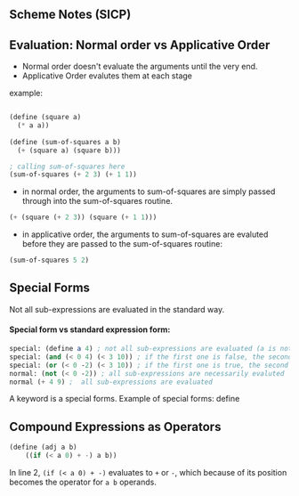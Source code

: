 ## Scheme Notes (SICP)

## Evaluation: Normal order vs Applicative Order

+ Normal order doesn't evaluate the arguments until the very end.  
+ Applicative Order evalutes them at each stage

example:

````scheme

(define (square a)
  (* a a))
  
(define (sum-of-squares a b)
  (+ (square a) (square b)))

; calling sum-of-squares here
(sum-of-squares (+ 2 3) (+ 1 1))
````

+ in normal order, the arguments to sum-of-squares are simply passed through into the sum-of-squares routine.  

````scheme
(+ (square (+ 2 3)) (square (+ 1 1)))
`````

+ in applicative order, the arguments to sum-of-squares are evaluted before they are passed to the sum-of-squares routine:

````scheme
(sum-of-squares 5 2)
````

## Special Forms
Not all sub-expressions are evaluated in the standard way.

#### Special form vs standard expression form: 

````scheme
special: (define a 4) ; not all sub-expressions are evaluated (a is not evaluated)
special: (and (< 0 4) (< 3 10)) ; if the first one is false, the second isn't evaluated.
special: (or (< 0 -2) (< 3 10)) ; if the first one is true, the second isn't evaluated.
normal: (not (< 0 -2)) ; all sub-expressions are necessarily evaluted
normal (+ 4 9) ;  all sub-expressions are evaluated
````

A keyword is a special forms. Example of special forms: define

## Compound Expressions as Operators

````scheme
(define (adj a b)
    ((if (< a 0) + -) a b))
````

In line 2, `(if (< a 0) + -)` evaluates to `+` or `-`, which because of its position becomes the operator for `a b` operands.
